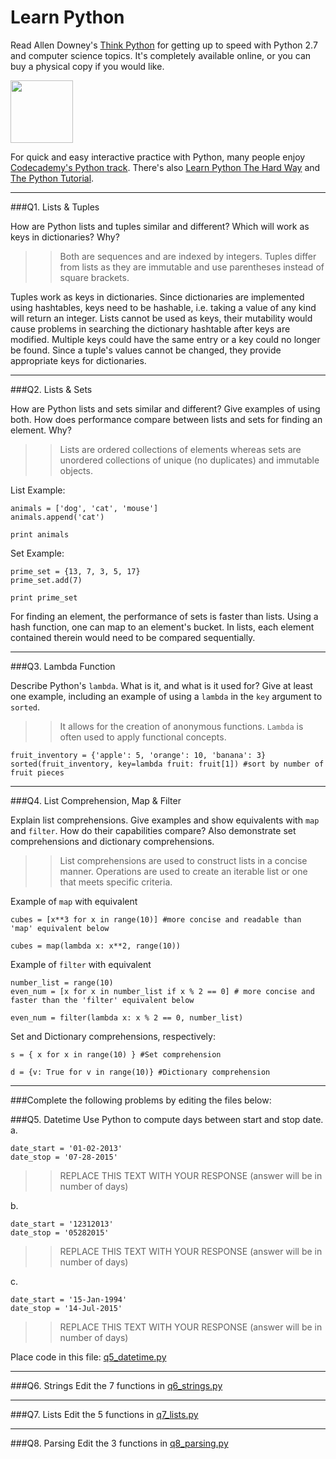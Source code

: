 # Learn Python

Read Allen Downey's [Think Python](http://www.greenteapress.com/thinkpython/) for getting up to speed with Python 2.7 and computer science topics. It's completely available online, or you can buy a physical copy if you would like.

<a href="http://www.greenteapress.com/thinkpython/"><img src="img/think_python.png" style="width: 100px;" target="_blank"></a>

For quick and easy interactive practice with Python, many people enjoy [Codecademy's Python track](http://www.codecademy.com/en/tracks/python). There's also [Learn Python The Hard Way](http://learnpythonthehardway.org/book/) and [The Python Tutorial](https://docs.python.org/2/tutorial/).

---

###Q1. Lists &amp; Tuples

How are Python lists and tuples similar and different? Which will work as keys in dictionaries? Why?

>> Both are sequences and are indexed by integers. Tuples differ from lists as they are immutable and use parentheses instead of square brackets. 

Tuples work as keys in dictionaries. Since dictionaries are implemented using hashtables, keys need to be hashable, i.e. taking a value of any kind will return an integer. Lists cannot be used as keys, their mutability would cause problems in searching the dictionary hashtable after keys are modified. Multiple keys could have the same entry or a key could no longer be found. Since a tuple's values cannot be changed, they provide appropriate keys for dictionaries.

---

###Q2. Lists &amp; Sets

How are Python lists and sets similar and different? Give examples of using both. How does performance compare between lists and sets for finding an element. Why?

>> Lists are ordered collections of elements whereas sets are unordered collections of unique (no duplicates) and immutable objects.

List Example:

```
animals = ['dog', 'cat', 'mouse']
animals.append('cat')

print animals
```

Set Example:

```
prime_set = {13, 7, 3, 5, 17}
prime_set.add(7)

print prime_set
```
For finding an element, the performance of sets is faster than lists. Using a hash function, one can map to an element's bucket. In lists, each element contained therein would need to be compared sequentially.

---

###Q3. Lambda Function

Describe Python's `lambda`. What is it, and what is it used for? Give at least one example, including an example of using a `lambda` in the `key` argument to `sorted`.

>> It allows for the creation of anonymous functions. `Lambda` is often used to apply functional concepts.
```
fruit_inventory = {'apple': 5, 'orange': 10, 'banana': 3}
sorted(fruit_inventory, key=lambda fruit: fruit[1]) #sort by number of fruit pieces
```
---

###Q4. List Comprehension, Map &amp; Filter

Explain list comprehensions. Give examples and show equivalents with `map` and `filter`. How do their capabilities compare? Also demonstrate set comprehensions and dictionary comprehensions.

>> List comprehensions are used to construct lists in a concise manner. Operations are used to create an iterable list or one that meets specific criteria. 

Example of `map` with equivalent
```
cubes = [x**3 for x in range(10)] #more concise and readable than 'map' equivalent below

cubes = map(lambda x: x**2, range(10))

```

Example of `filter` with equivalent
```
number_list = range(10)
even_num = [x for x in number_list if x % 2 == 0] # more concise and faster than the 'filter' equivalent below

even_num = filter(lambda x: x % 2 == 0, number_list)
```

Set and Dictionary comprehensions, respectively:
```
s = { x for x in range(10) } #Set comprehension

d = {v: True for v in range(10)} #Dictionary comprehension
```

---

###Complete the following problems by editing the files below:

###Q5. Datetime
Use Python to compute days between start and stop date.   
a.  

```
date_start = '01-02-2013'    
date_stop = '07-28-2015'
```

>> REPLACE THIS TEXT WITH YOUR RESPONSE (answer will be in number of days)

b.  
```
date_start = '12312013'  
date_stop = '05282015'  
```

>> REPLACE THIS TEXT WITH YOUR RESPONSE (answer will be in number of days)

c.  
```
date_start = '15-Jan-1994'      
date_stop = '14-Jul-2015'  
```

>> REPLACE THIS TEXT WITH YOUR RESPONSE  (answer will be in number of days)

Place code in this file: [q5_datetime.py](python/q5_datetime.py)

---

###Q6. Strings
Edit the 7 functions in [q6_strings.py](python/q6_strings.py)

---

###Q7. Lists
Edit the 5 functions in [q7_lists.py](python/q7_lists.py)

---

###Q8. Parsing
Edit the 3 functions in [q8_parsing.py](python/q8_parsing.py)





